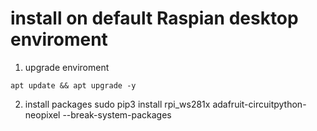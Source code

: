 # install on default Raspian desktop enviroment
1. upgrade enviroment
```
apt update && apt upgrade -y
```
2. install packages
sudo pip3 install rpi_ws281x adafruit-circuitpython-neopixel --break-system-packages
```